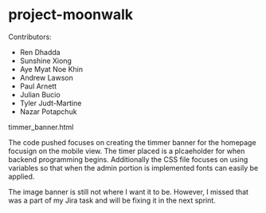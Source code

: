 # project-moonwalk

Contributors:
* Ren Dhadda
* Sunshine Xiong
* Aye Myat Noe Khin
* Andrew Lawson
* Paul Arnett
* Julian Bucio
* Tyler Judt-Martine
* Nazar Potapchuk

timmer_banner.html

The code pushed focuses on creating the timmer banner for the homepage focusign on the mobile view. The timer placed is a plcaeholder for when backend programming begins.
Additionally the CSS file focuses on using variables so that when the admin portion is implemented fonts can easily be applied.

The image banner is still not where I want it to be. However, I missed that was a part of my Jira task and will be fixing it in the next sprint.
